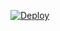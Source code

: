 


[![Deploy](https://www.herokucdn.com/deploy/button.png)](https://dashboard.heroku.com/new?template=https://github.com/srrsdr/oiotui) 
